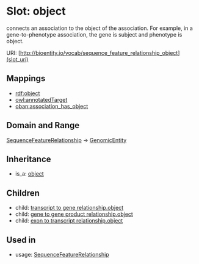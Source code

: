 # Slot: object


connects an association to the object of the association. For example, in a gene-to-phenotype association, the gene is subject and phenotype is object.

URI: [http://bioentity.io/vocab/sequence_feature_relationship_object](slot_uri)
## Mappings

 * [rdf:object](http://purl.obolibrary.org/obo/rdf_object)
 * [owl:annotatedTarget](http://purl.obolibrary.org/obo/owl_annotatedTarget)
 * [oban:association_has_object](http://purl.obolibrary.org/obo/oban_association_has_object)
## Domain and Range

[SequenceFeatureRelationship](SequenceFeatureRelationship.md) -> [GenomicEntity](GenomicEntity.md)
## Inheritance

 *  is_a: [object](object.md)
## Children

 *  child: [transcript to gene relationship.object](transcript_to_gene_relationship_object.md)
 *  child: [gene to gene product relationship.object](gene_to_gene_product_relationship_object.md)
 *  child: [exon to transcript relationship.object](exon_to_transcript_relationship_object.md)
## Used in

 *  usage: [SequenceFeatureRelationship](SequenceFeatureRelationship.md)
